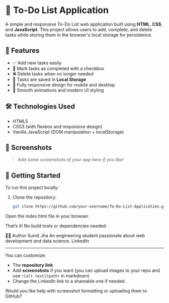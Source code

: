 # 📝 To-Do List Application

A simple and responsive To-Do List web application built using **HTML**, **CSS**, and **JavaScript**. This project allows users to add, complete, and delete tasks while storing them in the browser's local storage for persistence.

## 🌟 Features

- ✅ Add new tasks easily
- 🔄 Mark tasks as completed with a checkbox
- ❌ Delete tasks when no longer needed
- 💾 Tasks are saved in **Local Storage**
- 📱 Fully responsive design for mobile and desktop
- 🎨 Smooth animations and modern UI styling

## 🛠️ Technologies Used

- HTML5
- CSS3 (with flexbox and responsive design)
- Vanilla JavaScript (DOM manipulation + localStorage)

## 📸 Screenshots

> _Add some screenshots of your app here if you like!_

## 🚀 Getting Started

To run this project locally:

1. Clone the repository:
   ```bash
   git clone https://github.com/your-username/To-Do-List-Application.git](https://github.com/EathanHunt84/To-Do-List-Application.git
Open the index.html file in your browser.

That’s it! No build tools or dependencies needed.

👨‍💻 Author
Sumit Jha
An engineering student passionate about web development and data science.
LinkedIn


---

You can customize:
- The **repository link**
- Add **screenshots** if you want (you can upload images to your repo and use `![alt text](path)` in markdown)
- Change the LinkedIn link to a shareable one if needed.

Would you like help with screenshot formatting or uploading them to GitHub?
